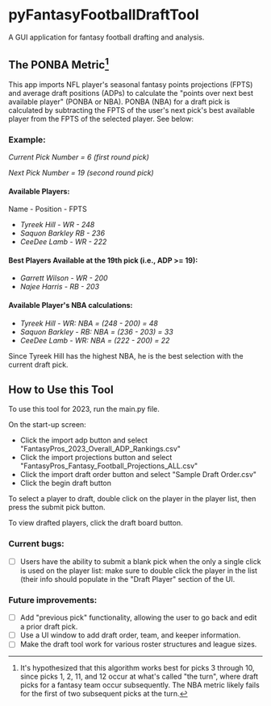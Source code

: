 # pyFantasyFootballDraftTool
A GUI application for fantasy football drafting and analysis. 

## The PONBA Metric[^1]

This app imports NFL player's seasonal fantasy points projections (FPTS) and average draft positions (ADPs) to calculate the "points over next best available player" (PONBA or NBA). PONBA (NBA) for a draft pick is calculated by subtracting the FPTS of the user's next pick's best available player from the FPTS of the selected player. See below:

### Example: 
*Current Pick Number = 6 (first round pick)*

*Next Pick Number = 19 (second round pick)*

#### Available Players:
Name - Position - FPTS

+ *Tyreek Hill - WR - 248*
+ *Saquon Barkley RB - 236*
+ *CeeDee Lamb - WR - 222*

#### Best Players Available at the 19th pick (i.e., ADP >= 19):
+ *Garrett Wilson - WR - 200*
+ *Najee Harris - RB - 203*

#### Available Player's NBA calculations:
+ *Tyreek Hill - WR: NBA = (248 - 200) = 48*
+ *Saquon Barkley - RB: NBA = (236 - 203) = 33*
+ *CeeDee Lamb - WR: NBA = (222 - 200) = 22*


Since Tyreek Hill has the highest NBA, he is the best selection with the current draft pick.

[^1]: It's hypothesized that this algorithm works best for picks 3 through 10, since picks 1, 2, 11, and 12 occur at what's called "the turn", where draft picks for a fantasy team occur subsequently. The NBA metric likely fails for the first of two subsequent picks at the turn.


## How to Use this Tool

To use this tool for 2023, run the main.py file. 

On the start-up screen:
- Click the import adp button and select "FantasyPros_2023_Overall_ADP_Rankings.csv"
- Click the import projections button and select "FantasyPros_Fantasy_Football_Projections_ALL.csv"
- Click the import draft order button and select "Sample Draft Order.csv"
- Click the begin draft button

To select a player to draft, double click on the player in the player list, then press the submit pick button. 

To view drafted players, click the draft board button.

### Current bugs: 

- [ ] Users have the ability to submit a blank pick when the only a single click is used on the player list: make sure to double click the player in the list (their info should populate in the "Draft Player" section of the UI.

### Future improvements:

- [ ] Add "previous pick" functionality, allowing the user to go back and edit a prior draft pick.
- [ ] Use a UI window to add draft order, team, and keeper information.
- [ ] Make the draft tool work for various roster structures and league sizes.
